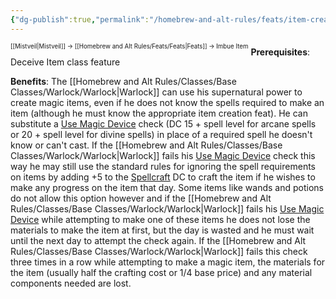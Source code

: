 ```yaml
---
{"dg-publish":true,"permalink":"/homebrew-and-alt-rules/feats/item-creation-feats/imbue-item/"}
---
```


<sup><sup>[[Mistveil\|Mistveil]] → [[Homebrew and Alt Rules/Feats/Feats\|Feats]] → Imbue Item</sup></sup> 
**Prerequisites**: Deceive Item class feature

**Benefits**: The [[Homebrew and Alt Rules/Classes/Base Classes/Warlock/Warlock\|Warlock]] can use his supernatural power to create magic items, even if he does not know the spells required to make an item (although he must know the appropriate item creation feat). He can substitute a [Use Magic Device](https://www.d20pfsrd.com/skills/use-magic-device/) check (DC 15 + spell level for arcane spells or 20 + spell level for divine spells) in place of a required spell he doesn't know or can't cast. If the [[Homebrew and Alt Rules/Classes/Base Classes/Warlock/Warlock\|Warlock]] fails his [Use Magic Device](https://www.d20pfsrd.com/skills/use-magic-device/) check this way he may still use the standard rules for ignoring the spell requirements on items by adding +5 to the [Spellcraft](https://www.d20pfsrd.com/skills/spellcraft) DC to craft the item if he wishes to make any progress on the item that day. Some items like wands and potions do not allow this option however and if the [[Homebrew and Alt Rules/Classes/Base Classes/Warlock/Warlock\|Warlock]] fails his [Use Magic Device](https://www.d20pfsrd.com/skills/use-magic-device/) while attempting to make one of these items he does not lose the materials to make the item at first, but the day is wasted and he must wait until the next day to attempt the check again. If the [[Homebrew and Alt Rules/Classes/Base Classes/Warlock/Warlock\|Warlock]] fails this check three times in a row while attempting to make a magic item, the materials for the item (usually half the crafting cost or 1/4 base price) and any material components needed are lost. 